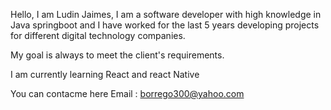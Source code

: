 Hello, I am Ludin Jaimes, I am a software developer with high knowledge in Java springboot and I have worked for the last 5 years developing projects for different digital technology companies. 

My goal is always to meet the client's requirements.

I am currently learning React and react Native

You can contacme here 
Email : borrego300@yahoo.com
